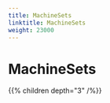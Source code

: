 ```yaml
---
title: MachineSets
linktitle: MachineSets
weight: 23000
---
```


# MachineSets
{{% children depth="3" /%}}